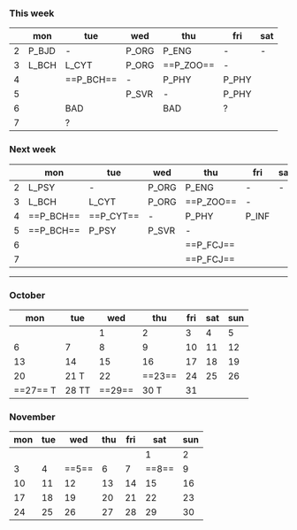 
### This week

|     | mon   | tue       | wed   | thu       | fri   | sat |
| --- | ----- | --------- | ----- | --------- | ----- | --- |
| 2   | P_BJD | -         | P_ORG | P_ENG     | -     | -   |
| 3   | L_BCH | L_CYT     | P_ORG | ==P_ZOO== | -     |     |
| 4   |       | ==P_BCH== | -     | P_PHY     | P_PHY |     |
| 5   |       |           | P_SVR | -         | P_PHY |     |
| 6   |       | ВAD       |       | ВAD       | ?     |     |
| 7   |       | ?         |       |           |       |     |
### Next week

|     | mon       | tue       | wed   | thu       | fri   | sat |
| --- | --------- | --------- | ----- | --------- | ----- | --- |
| 2   | L_PSY     | -         | P_ORG | P_ENG     | -     | -   |
| 3   | L_BCH     | L_CYT     | P_ORG | ==P_ZOO== | -     |     |
| 4   | ==P_BCH== | ==P_CYT== | -     | P_PHY     | P_INF |     |
| 5   | ==P_BCH== | P_PSY     | P_SVR | -         |       |     |
| 6   |           |           |       | ==P_FCJ== |       |     |
| 7   |           |           |       | ==P_FCJ== |       |     |


---

### October

| mon      | tue   | wed    | thu    | fri | sat | sun |
| -------- | ----- | ------ | ------ | --- | --- | --- |
|          |       | 1      | 2      | 3   | 4   | 5   |
| 6        | 7     | 8      | 9      | 10  | 11  | 12  |
| 13       | 14    | 15     | 16     | 17  | 18  | 19  |
| 20       | 21 T  | 22     | ==23== | 24  | 25  | 26  |
| ==27== T | 28 TT | ==29== | 30 T   | 31  |     |     |

### November

| mon | tue | wed   | thu | fri | sat   | sun |
| --- | --- | ----- | --- | --- | ----- | --- |
|     |     |       |     |     | 1     | 2   |
| 3   | 4   | ==5== | 6   | 7   | ==8== | 9   |
| 10  | 11  | 12    | 13  | 14  | 15    | 16  |
| 17  | 18  | 19    | 20  | 21  | 22    | 23  |
| 24  | 25  | 26    | 27  | 28  | 29    | 30  |
